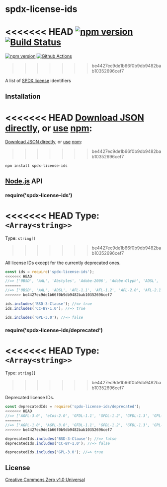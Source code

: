 # spdx-license-ids

<<<<<<< HEAD
[![npm version](https://img.shields.io/npm/v/spdx-license-ids.svg)](https://www.npmjs.org/package/spdx-license-ids)
[![Build Status](https://travis-ci.org/shinnn/spdx-license-ids.svg?branch=master)](https://travis-ci.org/shinnn/spdx-license-ids)
=======
[![npm version](https://img.shields.io/npm/v/spdx-license-ids.svg)](https://www.npmjs.com/package/spdx-license-ids)
[![Github Actions](https://action-badges.now.sh/shinnn/spdx-license-ids)](https://wdp9fww0r9.execute-api.us-west-2.amazonaws.com/production/results/shinnn/spdx-license-ids)
>>>>>>> be4427ec9de1b66f0b9db9482bab10352696cef7

A list of [SPDX license](https://spdx.org/licenses/) identifiers

## Installation

<<<<<<< HEAD
[Download JSON directly](https://raw.githubusercontent.com/shinnn/spdx-license-ids/master/index.json), or [use](https://docs.npmjs.com/cli/install) [npm](https://docs.npmjs.com/getting-started/what-is-npm):
=======
[Download JSON directly](https://raw.githubusercontent.com/shinnn/spdx-license-ids/master/index.json), or [use](https://docs.npmjs.com/cli/install) [npm](https://docs.npmjs.com/about-npm/):
>>>>>>> be4427ec9de1b66f0b9db9482bab10352696cef7

```
npm install spdx-license-ids
```

## [Node.js](https://nodejs.org/) API

### require('spdx-license-ids')

<<<<<<< HEAD
Type: `<Array<string>>`
=======
Type: `string[]`
>>>>>>> be4427ec9de1b66f0b9db9482bab10352696cef7

All license IDs except for the currently deprecated ones.

```javascript
const ids = require('spdx-license-ids');
<<<<<<< HEAD
//=> ['0BSD', 'AAL', 'Abstyles', 'Adobe-2006', 'Adobe-Glyph', 'ADSL', 'AFL-1.1', ...]
=======
//=> ['0BSD', 'AAL', 'ADSL', 'AFL-1.1', 'AFL-1.2', 'AFL-2.0', 'AFL-2.1', 'AFL-3.0', 'AGPL-1.0-only', ...]
>>>>>>> be4427ec9de1b66f0b9db9482bab10352696cef7

ids.includes('BSD-3-Clause'); //=> true
ids.includes('CC-BY-1.0'); //=> true

ids.includes('GPL-3.0'); //=> false
```

### require('spdx-license-ids/deprecated')

<<<<<<< HEAD
Type: `<Array<string>>`
=======
Type: `string[]`
>>>>>>> be4427ec9de1b66f0b9db9482bab10352696cef7

Deprecated license IDs.

```javascript
const deprecatedIds = require('spdx-license-ids/deprecated');
<<<<<<< HEAD
//=> ['AGPL-3.0', 'eCos-2.0', 'GFDL-1.1', 'GFDL-1.2', 'GFDL-1.3', 'GPL-1.0', ...]
=======
//=> ['AGPL-1.0', 'AGPL-3.0', 'GFDL-1.1', 'GFDL-1.2', 'GFDL-1.3', 'GPL-1.0', 'GPL-2.0', ...]
>>>>>>> be4427ec9de1b66f0b9db9482bab10352696cef7

deprecatedIds.includes('BSD-3-Clause'); //=> false
deprecatedIds.includes('CC-BY-1.0'); //=> false

deprecatedIds.includes('GPL-3.0'); //=> true
```

## License

[Creative Commons Zero v1.0 Universal](https://creativecommons.org/publicdomain/zero/1.0/deed)
